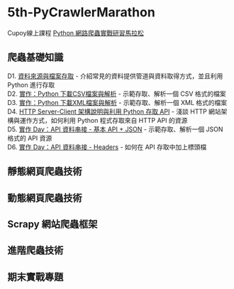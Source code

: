 # 5th-PyCrawlerMarathon
Cupoy線上課程 [Python 網路爬蟲實戰研習馬拉松](https://www.cupoy.com/event/pycrawler/missions)
## 爬蟲基礎知識
D1. [資料來源與檔案存取](https://github.com/sung-yi-wang/5th-PyCrawlerMarathon/tree/main/D001) - 介紹常見的資料提供管道與資料取得方式，並且利用 Python 進行存取  
D2. [實作：Python 下載CSV檔案與解析](https://github.com/sung-yi-wang/5th-PyCrawlerMarathon/tree/main/D002) - 示範存取、解析一個 CSV 格式的檔案  
D3. [實作：Python 下載XML檔案與解析](https://github.com/sung-yi-wang/5th-PyCrawlerMarathon/tree/main/D003) - 示範存取、解析一個 XML 格式的檔案  
D4. [HTTP Server-Client 架構說明與利用 Python 存取 API](https://github.com/sung-yi-wang/5th-PyCrawlerMarathon/tree/main/D004) - 淺談 HTTP 網站架構與運作方式，如何利用 Python 程式存取來自 HTTP API 的資源  
D5. [實作 Day：API 資料串接 - 基本 API + JSON](https://github.com/sung-yi-wang/5th-PyCrawlerMarathon/tree/main/D005) - 示範存取、解析一個 JSON 格式的 API 資源  
D6. [實作 Day：API 資料串接 - Headers](https://github.com/sung-yi-wang/5th-PyCrawlerMarathon/tree/main/D006) - 如何在 API 存取中加上標頭檔  
## 靜態網頁爬蟲技術

## 動態網頁爬蟲技術

## Scrapy 網站爬蟲框架

## 進階爬蟲技術

## 期末實戰專題